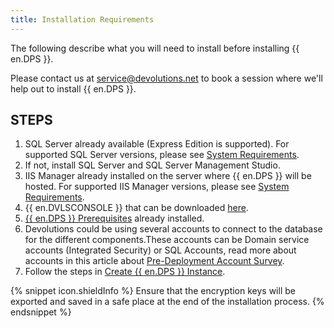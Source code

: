 ```yaml
---
title: Installation Requirements
---
```

The following describe what you will need to install before installing {{ en.DPS }}.

Please contact us at [service@devolutions.net](mailto:service@devolutions.net) to book a session where we'll help out to install {{ en.DPS }}.

## STEPS

1. SQL Server already available (Express Edition is supported). For supported SQL Server versions, please see [System Requirements](/server/overview/system-requirements/).
1. If not, install SQL Server and SQL Server Management Studio.
1. IIS Manager already installed on the server where {{ en.DPS }} will be hosted. For supported IIS Manager versions, please see [System Requirements](/server/overview/system-requirements/).
1. {{ en.DVLSCONSOLE }} that can be downloaded [here](https://server.devolutions.net/home/download).
1. [{{ en.DPS }} Prerequisites](/server/installation/installing-web-server-prerequisites/) already installed.
1. Devolutions could be using several accounts to connect to the database for the different components.These accounts can be Domain service accounts (Integrated Security) or SQL Accounts, read more about accounts in this article about [Pre-Deployment Account Survey](/kb/devolutions-server/knowledge-base/pre-deployment-account-survey/).
1. Follow the steps in [Create {{ en.DPS }} Instance](/server/installation/create-server-instance/).

{% snippet icon.shieldInfo %}
Ensure that the encryption keys will be exported and saved in a safe place at the end of the installation process.
{% endsnippet %}
